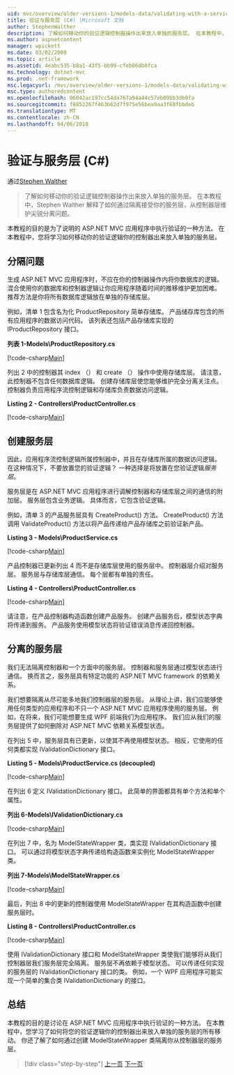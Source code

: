 ```yaml
---
uid: mvc/overview/older-versions-1/models-data/validating-with-a-service-layer-cs
title: 验证与服务层 (C#) |Microsoft 文档
author: StephenWalther
description: 了解如何移动你的验证逻辑控制器操作出来放入单独的服务层。 在本教程中，Stephen Walther 解释了如何你...
ms.author: aspnetcontent
manager: wpickett
ms.date: 03/02/2009
ms.topic: article
ms.assetid: 4eabc535-b8a1-43f5-bb99-cfeb86db0fca
ms.technology: dotnet-mvc
ms.prod: .net-framework
msc.legacyurl: /mvc/overview/older-versions-1/models-data/validating-with-a-service-layer-cs
msc.type: authoredcontent
ms.openlocfilehash: 06042ac197cc54da767a94a44c57eb09bb3db9fa
ms.sourcegitcommit: f8852267f463b62d7f975e56bea9aa3f68fbbdeb
ms.translationtype: MT
ms.contentlocale: zh-CN
ms.lasthandoff: 04/06/2018
---
```

<a name="validating-with-a-service-layer-c"></a>验证与服务层 (C#)
====================
通过[Stephen Walther](https://github.com/StephenWalther)

> 了解如何移动你的验证逻辑控制器操作出来放入单独的服务层。 在本教程中，Stephen Walther 解释了如何通过隔离接受你的服务层，从控制器层维护尖锐分离问题。


本教程的目的是为了说明的 ASP.NET MVC 应用程序中执行验证的一种方法。 在本教程中，您将学习如何移动你的验证逻辑你的控制器出来放入单独的服务层。

## <a name="separating-concerns"></a>分隔问题

生成 ASP.NET MVC 应用程序时，不应在你的控制器操作内将你数据库的逻辑。 混合使用你的数据库和控制器逻辑让你应用程序随着时间的推移维护更加困难。 推荐方法是你将所有数据库逻辑放在单独的存储库层。

例如，清单 1 包含名为化 ProductRepository 简单存储库。 产品储存库包含的所有应用程序的数据访问代码。 该列表还包括产品存储库实现的 IProductRepository 接口。

**列表 1-Models\ProductRepository.cs**

[!code-csharp[Main](validating-with-a-service-layer-cs/samples/sample1.cs)]

列出 2 中的控制器其 index （） 和 create （） 操作中使用存储库层。 请注意，此控制器不包含任何数据库逻辑。 创建存储库层使您能够维护完全分离关注点。 控制器负责应用程序流控制逻辑和存储库负责数据访问逻辑。

**Listing 2 - Controllers\ProductController.cs**

[!code-csharp[Main](validating-with-a-service-layer-cs/samples/sample2.cs)]

## <a name="creating-a-service-layer"></a>创建服务层

因此，应用程序流控制逻辑所属控制器中，并且在存储库所属的数据访问逻辑。 在这种情况下，不要放置您的验证逻辑？ 一种选择是将放置在您验证逻辑*服务层*。

服务层是在 ASP.NET MVC 应用程序进行调解控制器和存储库层之间的通信的附加层。 服务层包含业务逻辑。 具体而言，它包含验证逻辑。

例如，清单 3 的产品服务层具有 CreateProduct() 方法。 CreateProduct() 方法调用 ValidateProduct() 方法以将产品传递给产品存储库之前验证新产品。

**Listing 3 - Models\ProductService.cs**

[!code-csharp[Main](validating-with-a-service-layer-cs/samples/sample3.cs)]

产品控制器已更新列出 4 而不是存储库层使用的服务层中。 控制器层介绍对服务层。 服务层与存储库层通信。 每个层都有单独的责任。

**Listing 4 - Controllers\ProductController.cs**

[!code-csharp[Main](validating-with-a-service-layer-cs/samples/sample4.cs)]

请注意，在产品控制器构造函数创建产品服务。 创建产品服务后，模型状态字典将传递到服务。 产品服务使用模型状态将验证错误消息传递回控制器。

## <a name="decoupling-the-service-layer"></a>分离的服务层

我们无法隔离控制器和一个方面中的服务层。 控制器和服务层通过模型状态进行通信。 换而言之，服务层具有特定功能的 ASP.NET MVC framework 的依赖关系。

我们想要隔离从尽可能多地我们控制器层的服务层。 从理论上讲，我们应能够使用任何类型的应用程序和不只一个 ASP.NET MVC 应用程序使用的服务层。 例如，在将来，我们可能想要生成 WPF 前端我们为应用程序。 我们应从我们的服务层提供了如何删除对 ASP.NET MVC 依赖关系模型状态。

在列出 5 中，服务层具有已更新，以使其不再使用模型状态。 相反，它使用的任何类都实现 IValidationDictionary 接口。

**Listing 5 - Models\ProductService.cs (decoupled)**

[!code-csharp[Main](validating-with-a-service-layer-cs/samples/sample5.cs)]

在列出 6 定义 IValidationDictionary 接口。 此简单的界面都具有单个方法和单个属性。

**列出 6-Models\IValidationDictionary.cs**

[!code-csharp[Main](validating-with-a-service-layer-cs/samples/sample6.cs)]

在列出 7 中，名为 ModelStateWrapper 类，类实现 IValidationDictionary 接口。 可以通过将模型状态字典传递给构造函数来实例化 ModelStateWrapper 类。

**列出 7-Models\ModelStateWrapper.cs**

[!code-csharp[Main](validating-with-a-service-layer-cs/samples/sample7.cs)]

最后，列出 8 中的更新的控制器使用 ModelStateWrapper 在其构造函数中创建服务层时。

**Listing 8 - Controllers\ProductController.cs**

[!code-csharp[Main](validating-with-a-service-layer-cs/samples/sample8.cs)]

使用 IValidationDictionary 接口和 ModelStateWrapper 类使我们能够将从我们控制器层我们服务层完全隔离。 服务层不再依赖于模型状态。 可以传递任何实现的服务层的 IValidationDictionary 接口的类。 例如，一个 WPF 应用程序可能实现一个简单的集合类 IValidationDictionary 的接口。

## <a name="summary"></a>总结

本教程的目的是讨论在 ASP.NET MVC 应用程序中执行验证的一种方法。 在本教程中，您学习了如何将您的验证逻辑你的控制器出来放入单独的服务层的所有移动。 你还了解了如何通过创建 ModelStateWrapper 类隔离你从控制器层的服务层。

> [!div class="step-by-step"]
> [上一页](validating-with-the-idataerrorinfo-interface-cs.md)
> [下一页](validation-with-the-data-annotation-validators-cs.md)
